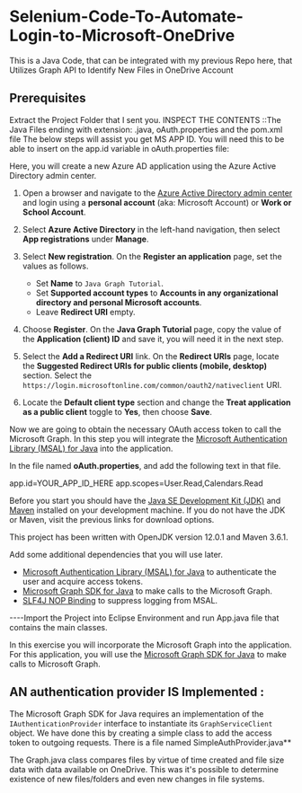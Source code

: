 # Selenium-Code-To-Automate-Login-to-Microsoft-OneDrive
This is a Java Code, that can be integrated with my previous Repo here, that Utilizes Graph API to Identify New Files in OneDrive Account
## Prerequisites
Extract the Project Folder that I sent you. INSPECT THE CONTENTS ::The Java Files 
ending with extension: .java, oAuth.properties and the pom.xml file
The below steps will assist you get MS APP ID.  You will need this to be able to insert on
the app.id variable in oAuth.properties file:  

Here, you will create a new Azure AD application using the Azure Active Directory admin center.

1. Open a browser and navigate to the [Azure Active Directory admin center](https://aad.portal.azure.com) and 
login using a **personal account** (aka: Microsoft Account) or **Work or School Account**.

1. Select **Azure Active Directory** in the left-hand navigation, then select **App registrations** under **Manage**.

1. Select **New registration**. On the **Register an application** page, set the values as follows.

    - Set **Name** to `Java Graph Tutorial`.
    - Set **Supported account types** to **Accounts in any organizational directory and personal Microsoft accounts**.
    - Leave **Redirect URI** empty.

1. Choose **Register**. On the **Java Graph Tutorial** page, copy the value of the **Application (client) ID** and save it, 
you will need it in the next step.

1. Select the **Add a Redirect URI** link. On the **Redirect URIs** page, locate the **Suggested Redirect URIs for 
public clients (mobile, desktop)** section. Select the `https://login.microsoftonline.com/common/oauth2/nativeclient` URI.

1. Locate the **Default client type** section and change the **Treat application as a public client** 
toggle to **Yes**, then choose **Save**.

Now we are going to obtain the necessary OAuth access token to call the Microsoft Graph. 
In this step you will integrate the [Microsoft Authentication Library (MSAL) for 
Java](https://github.com/AzureAD/microsoft-authentication-library-for-java) into the application.

In the file named **oAuth.properties**, and add the following text in that file.

app.id=YOUR_APP_ID_HERE
app.scopes=User.Read,Calendars.Read

Before you start you should have the 
[Java SE Development Kit (JDK)](https://java.com/en/download/faq/develop.xml) and 
[Maven](https://maven.apache.org/) installed on your development machine. 
If you do not have the JDK or Maven, visit the previous links for download options.

This project has been written with OpenJDK version 12.0.1 and 
Maven 3.6.1. 

Add some additional dependencies that you will use later.

- [Microsoft Authentication Library (MSAL) for Java](https://github.com/AzureAD/microsoft-authentication-library-for-java) 
	to authenticate the user and acquire access tokens.
- [Microsoft Graph SDK for Java](https://github.com/microsoftgraph/msgraph-sdk-java) to make calls to the Microsoft Graph.
- [SLF4J NOP Binding](https://mvnrepository.com/artifact/org.slf4j/slf4j-nop) to suppress logging from MSAL.

----Import the Project into Eclipse Environment and run App.java file that contains the main classes.   

In this exercise you will incorporate the Microsoft Graph into the application. For this application, you will use the 
[Microsoft Graph SDK for Java](https://github.com/microsoftgraph/msgraph-sdk-java) to make calls to Microsoft Graph.

## AN authentication provider IS Implemented : 

The Microsoft Graph SDK for Java requires an implementation of the `IAuthenticationProvider` 
interface to instantiate its `GraphServiceClient` object. We have done this by creating a simple class to 
add the access token to outgoing requests. There is a file named SimpleAuthProvider.java** 

The Graph.java class compares files by virtue of time created and file size data with data available on OneDrive. 
This was it's possible to determine existence of new files/folders and even new changes in file systems. 

                   
